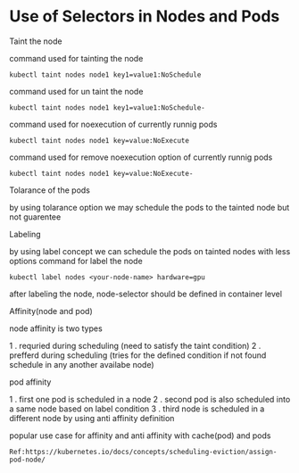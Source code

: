 # Use of Selectors in Nodes and Pods

Taint the node

command used for tainting the node

    kubectl taint nodes node1 key1=value1:NoSchedule

command used for un taint the node

    kubectl taint nodes node1 key1=value1:NoSchedule-
    
command used for noexecution of currently runnig pods

    kubectl taint nodes node1 key=value:NoExecute

command used for remove noexecution option of currently runnig pods

    kubectl taint nodes node1 key=value:NoExecute-


Tolarance of the pods

by using tolarance option we may schedule the pods to the tainted node but not guarentee

Labeling

by using label concept we can schedule the pods on tainted nodes with less options
command for label the node 

    kubectl label nodes <your-node-name> hardware=gpu

after labeling the node, node-selector should be defined in container level

Affinity(node and pod)

node affinity is two types

1 . requried during scheduling (need to satisfy the taint condition)
2 . prefferd during scheduling (tries for the defined condition if not found schedule in any another availabe node)

pod affinity

1 . first one pod is scheduled in a node
2 . second pod is also scheduled into a same node based on label condition
3 . third node is scheduled in a different node by using anti affinity definition

popular use case for affinity and anti affinity with cache(pod) and pods

```
Ref:https://kubernetes.io/docs/concepts/scheduling-eviction/assign-pod-node/
```